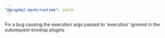 ```yaml
---
"@graphql-mesh/runtime": patch
---
```


Fix a bug causing the execution args passed to 'execution' ignored in the subsequent envelop plugins
